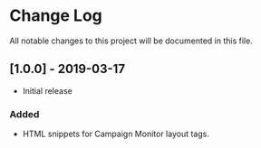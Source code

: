 # Change Log
All notable changes to this project will be documented in this file.

## [1.0.0] - 2019-03-17
- Initial release

### Added
- HTML snippets for Campaign Monitor layout tags.

